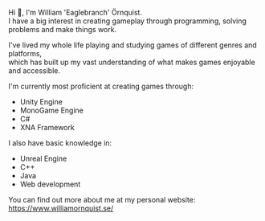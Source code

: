 Hi 👋, I'm William 'Eaglebranch' Örnquist.<br>
I have a big interest in creating gameplay through programming, solving problems and make things work.

I've lived my whole life playing and studying games of different genres and platforms,<br>
which has built up my vast understanding of what makes games enjoyable and accessible.

I'm currently most proficient at creating games through:
  - Unity Engine
  - MonoGame Engine
  - C#
  - XNA Framework
  
I also have basic knowledge in:
  - Unreal Engine
  - C++
  - Java
  - Web development

You can find out more about me at my personal website:<br>
https://www.williamornquist.se/
